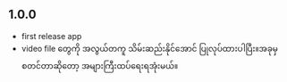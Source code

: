 ## 1.0.0
- first release app
- video file တွေကို အလွယ်တကူ သိမ်းဆည်းနိုင်အောင် ပြုလုပ်ထားပါပြီး။အခုမှ စတင်တာဆိုတော့ အများကြီးထပ်ရေးရအုံးမယ်။
